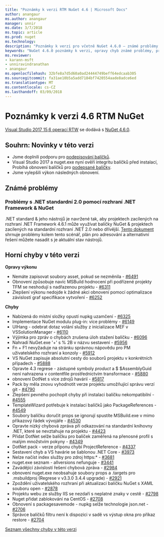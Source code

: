 ```yaml
---
title: "Poznámky k verzi RTM NuGet 4.6 | Microsoft Docs"
author: anangaur
ms.author: anangaur
manager: unnir
ms.date: 3/7/2018
ms.topic: article
ms.prod: nuget
ms.technology: 
description: "Poznámky k verzi pro včetně NuGet 4.6.0 – známé problémy, opravy chyb, přidaných funkcí a chcete."
keywords: "NuGet 4.6.0 poznámky k verzi, opravy chyb známé problémy, přidat funkce, chcete"
ms.reviewer:
- karann-msft
- unniravindranathan
- anangaur
ms.openlocfilehash: 32bfe8a7d5d60a0ad24444749beff64edcaab305
ms.sourcegitcommit: fa31ae10b5a5add7184bf7420554aade8adce6ed
ms.translationtype: MT
ms.contentlocale: cs-CZ
ms.lasthandoff: 03/09/2018
---
```

# <a name="nuget-46-rtm-release-notes"></a>Poznámky k verzi 4.6 RTM NuGet

[Visual Studio 2017 15,6 operací RTW](https://www.visualstudio.com/news/releasenotes/vs2017-relnotes) se dodává s [NuGet 4.6.0](https://dist.nuget.org/win-x86-commandline/v4.6.0/nuget.exe).

## <a name="summary-whats-new-in-this-release"></a>Souhrn: Novinky v této verzi
* Jsme doplnili podporu pro [podepisování balíčků](https://docs.microsoft.com/en-us/nuget/create-packages/sign-a-package).  
* Visual Studio 2017 a nuget.exe nyní ověří integritu balíčků před instalací, Probíhá obnovení balíčků pro [podepsané balíčky](https://docs.microsoft.com/en-us/nuget/reference/signed-packages-reference).
* Jsme vylepšili výkon následných obnovení.

## <a name="known-issues"></a>Známé problémy
### <a name="issues-with-net-standard-20-with-net-framework--nuget"></a>Problémy s .NET standardní 2.0 pomocí rozhraní .NET Framework & NuGet 

.NET standard & jeho nástrojů je navržené tak, aby projektech zacílených na rozhraní .NET Framework 4.6.1 může využívat balíčky NuGet & projektech zacílených na standardní rozhraní .NET 2.0 nebo dřívější. [Tento dokument](https://github.com/dotnet/standard/issues/481) shrnuje problémy kolem tento scénář, plán pro adresování a alternativní řešení můžete nasadit s je aktuální stav nástrojů.

## <a name="top-issues-fixed-in-this-release"></a>Horní chyby v této verzi

**Opravy výkonu**
* Nemáte zapisovat soubory asset, pokud se nezměnila - [#6491](https://github.com/NuGet/Home/issues/6491)
* Obnovení způsobuje navíc MSBuild hodnocení při podřízené projekty TFM se neshodují s nadřazenou projektu - [#6311](https://github.com/NuGet/Home/issues/6311)
* Zlepšení výkonu nedojde k žádné akci obnovení pomocí optimalizace závislostí graf specifikace vytvoření - [#6252](https://github.com/NuGet/Home/issues/6252)

**Chyby**
* Nabízená do místní složky opustí nupkg uzamčení - [#6325](https://github.com/NuGet/Home/issues/6325)
* Implementace NuGet modulu plug-in: více problémy - [#6149](https://github.com/NuGet/Home/issues/6149)
* UIHang - odebrat dotaz volání služby z inicializace MEF v VSSolutionManager - [#6110](https://github.com/NuGet/Home/issues/6110)
* Výjimka pro zpráv o chybách zrušena úloh stažení balíčku - [#6096](https://github.com/NuGet/Home/issues/6096)
* Nahradí NuGet.exe '+' s % 2B v názvu sestavení - [#5956](https://github.com/NuGet/Home/issues/5956)
* Fn + F1 nevyžaduje na stránku správnou nápovědu pro PM uživatelského rozhraní a konzoly - [#5912](https://github.com/NuGet/Home/issues/5912)
* VS NuGet zapisuje absolutní cesty do souborů projektu v konkrétních případech - [#5888](https://github.com/NuGet/Home/issues/5888)
* Opravte 4.3 regrese - zástupné symboly $product$ a $ $AssemblyGuid není nahrazena v contentfile prostřednictvím transformace - [#5880](https://github.com/NuGet/Home/issues/5880)
* obnovení DotNet s více zdrojů havárií - [#5817](https://github.com/NuGet/Home/issues/5817)
* Pack by měla znovu vyhodnotit verze projektu umožňující správu verzí git - [#4790](https://github.com/NuGet/Home/issues/4790)
* Zlepšení pevného pochopit chyby při instalaci balíčku nekompatibilní - [#4555](https://github.com/NuGet/Home/issues/4555)
* TemplateWizard potřebuje k instalaci balíčků jako PackageReferences - [#4549](https://github.com/NuGet/Home/issues/4549)
* Soubory balíčku doručit props se ignorují spustíte MSBuild.exe v mimo příkazový řádek vývojáře - [#4530](https://github.com/NuGet/Home/issues/4530)
* Opravte nízký chybová zpráva při odkazování na standardní knihovny .NET, které se nevztahuje na projektu - [#4423](https://github.com/NuGet/Home/issues/4423)
* Přidat DotNet selže balíčku pro balíček zaměřená na přenosné profil s malým množstvím pokyny - [#4349](https://github.com/NuGet/Home/issues/4349)
* DotNet pack - verze příponu chybí ProjectReference - [#4337](https://github.com/NuGet/Home/issues/4337)
* Sestavení chyb a VS havárie se šablonou .NET Core - [#3973](https://github.com/NuGet/Home/issues/3973)
* Nelze načíst index služby pro zdroj https:* - [#3681](https://github.com/NuGet/Home/issues/3681)
* nuget.exe seznam - allversions nefunguje - [#3441](https://github.com/NuGet/Home/issues/3441)
* Zavádějící závislostí řešení chybová zpráva - [#2984](https://github.com/NuGet/Home/issues/2984)
* obnovení nuget.exe neobsahuje soubory props a .targets pro .msbuildproj (Regrese v v3.3.0 3.4.4 upgrade) - [#2921](https://github.com/NuGet/Home/issues/2921)
* Zpoždění uživatelského rozhraní při aktualizaci balíčku NuGet s XAML souboru open - [#2878](https://github.com/NuGet/Home/issues/2878)
* Projektu webu ze služby IIS se nezdaří s neplatné znaky v cestě - [#2798](https://github.com/NuGet/Home/issues/2798)
* Nuget přidat zablokování na CentOS - [#2708](https://github.com/NuGet/Home/issues/2708)
* Obnovení s packagesavemode - nupkg selže technologie json.net - [#2706](https://github.com/NuGet/Home/issues/2706)
* Správce balíčků filtru není k dispozici v sadě vs výstup okna pro příkaz restore - [#2704](https://github.com/NuGet/Home/issues/2704)


[Seznam všechny chyby v této verzi](https://github.com/NuGet/Home/issues?q=is%3Aissue+is%3Aclosed+milestone%3A%224.6")
